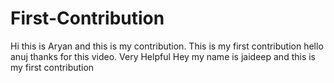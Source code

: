 # First-Contribution
Hi this is Aryan and this is my contribution.
This is my first contribution
hello anuj thanks for this video. Very Helpful
Hey my name is jaideep and this is my first contribution